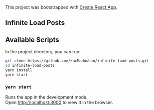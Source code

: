 This project was bootstrapped with [Create React App](https://github.com/facebook/create-react-app).

## Infinite Load Posts


## Available Scripts

In the project directory, you can run:

```bash
git clone https://github.com/kacMadushan/infinite-load-posts.git
cd infinite-load-posts
yarn install
yarn start
```

### `yarn start`

Runs the app in the development mode.<br />
Open [http://localhost:3000](http://localhost:3000) to view it in the browser.
